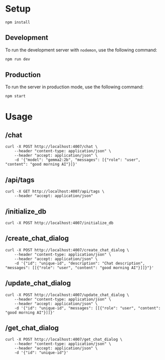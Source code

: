 # Setup

```
npm install
```

## Development

To run the development server with `nodemon`, use the following command:

```bash
npm run dev
```

## Production

To run the server in production mode, use the following command:

```bash
npm start
```

# Usage

## /chat

```
curl -X POST http://localhost:4007/chat \
    --header "content-type: application/json" \
    --header "accept: application/json" \
    -d '{"model": "gemma2:2b", "messages": [{"role": "user", "content": "good morning AI"}]}'
```

## /api/tags

```
curl -X GET http://localhost:4007/api/tags \
    --header "accept: application/json"
```

## /initialize_db

```
curl -X POST http://localhost:4007/initialize_db
```

## /create_chat_dialog

```
curl -X POST http://localhost:4007/create_chat_dialog \
    --header "content-type: application/json" \
    --header "accept: application/json" \
    -d '{"id": "unique-id", "description": "Chat description", "messages": [[{"role": "user", "content": "good morning AI"}]]}"}'
```

## /update_chat_dialog

```
curl -X POST http://localhost:4007/update_chat_dialog \
    --header "content-type: application/json" \
    --header "accept: application/json" \
    -d '{"id": "unique-id", "messages": [[{"role": "user", "content": "good morning AI"}]]}'
```

## /get_chat_dialog

```
curl -X POST http://localhost:4007/get_chat_dialog \
    --header "content-type: application/json" \
    --header "accept: application/json" \
    -d '{"id": "unique-id"}'
```
